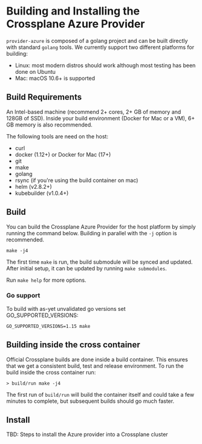 # Building and Installing the Crossplane Azure Provider

`provider-azure` is composed of a golang project and can be built directly with standard `golang` tools. We currently support two different platforms for building:

* Linux: most modern distros should work although most testing has been done on Ubuntu
* Mac: macOS 10.6+ is supported

## Build Requirements

An Intel-based machine (recommend 2+ cores, 2+ GB of memory and 128GB of SSD). Inside your build environment (Docker for Mac or a VM), 6+ GB memory is also recommended.

The following tools are need on the host:

* curl
* docker (1.12+) or Docker for Mac (17+)
* git
* make
* golang
* rsync (if you're using the build container on mac)
* helm (v2.8.2+)
* kubebuilder (v1.0.4+)

## Build

You can build the Crossplane Azure Provider for the host platform by simply running the command below.
Building in parallel with the `-j` option is recommended.

```console
make -j4
```

The first time `make` is run, the build submodule will be synced and
updated. After initial setup, it can be updated by running `make submodules`.

Run `make help` for more options.

### Go support

To build with as-yet unvalidated go versions set GO_SUPPORTED_VERSIONS:

```console
GO_SUPPORTED_VERSIONS=1.15 make
```

## Building inside the cross container

Official Crossplane builds are done inside a build container. This ensures that we get a consistent build, test and release environment. To run the build inside the cross container run:

```console
> build/run make -j4
```

The first run of `build/run` will build the container itself and could take a few minutes to complete, but subsequent builds should go much faster.

## Install

TBD: Steps to install the Azure provider into a Crossplane cluster
